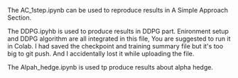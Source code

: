 The AC_1step.ipynb can be used to reproduce results in A Simple Approach Section.

The DDPG.ipyhb is used to produce results in DDPG part. Enironment setup and DDPG algorithm are all integrated in this file, You are suggested to run it in Colab.
I had saved the checkpoint and training summary file but it's too big to git push. And I accidentally lost it while uploading the file.

The Alpah_hedge.ipynb is used tp produce results about alpha hedge.
